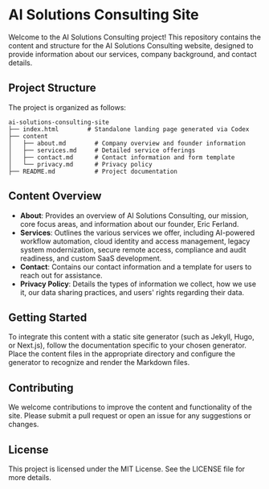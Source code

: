 # AI Solutions Consulting Site

Welcome to the AI Solutions Consulting project! This repository contains the content and structure for the AI Solutions Consulting website, designed to provide information about our services, company background, and contact details.

## Project Structure

The project is organized as follows:

```
ai-solutions-consulting-site
├── index.html        # Standalone landing page generated via Codex
├── content
│   ├── about.md        # Company overview and founder information
│   ├── services.md     # Detailed service offerings
│   ├── contact.md      # Contact information and form template
│   └── privacy.md      # Privacy policy
├── README.md           # Project documentation
```

## Content Overview

- **About**: Provides an overview of AI Solutions Consulting, our mission, core focus areas, and information about our founder, Eric Ferland.
- **Services**: Outlines the various services we offer, including AI-powered workflow automation, cloud identity and access management, legacy system modernization, secure remote access, compliance and audit readiness, and custom SaaS development.
- **Contact**: Contains our contact information and a template for users to reach out for assistance.
- **Privacy Policy**: Details the types of information we collect, how we use it, our data sharing practices, and users' rights regarding their data.

## Getting Started

To integrate this content with a static site generator (such as Jekyll, Hugo, or Next.js), follow the documentation specific to your chosen generator. Place the content files in the appropriate directory and configure the generator to recognize and render the Markdown files.

## Contributing

We welcome contributions to improve the content and functionality of the site. Please submit a pull request or open an issue for any suggestions or changes.

## License

This project is licensed under the MIT License. See the LICENSE file for more details.